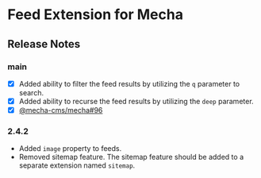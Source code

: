 Feed Extension for Mecha
========================

Release Notes
-------------

### main

 - [x] Added ability to filter the feed results by utilizing the `q` parameter to search.
 - [x] Added ability to recurse the feed results by utilizing the `deep` parameter.
 - [x] [@mecha-cms/mecha#96](https://github.com/mecha-cms/mecha/issues/96)

### 2.4.2

 - Added `image` property to feeds.
 - Removed sitemap feature. The sitemap feature should be added to a separate extension named `sitemap`.
